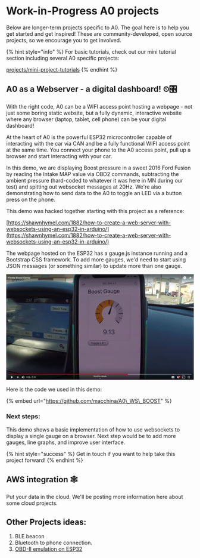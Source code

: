 # Work-in-Progress A0 projects

Below are longer-term projects specific to A0. The goal here is to help you get started and get inspired! These are community-developed, open source projects, so we encourage you to get involved.

{% hint style="info" %}
For basic tutorials, check out our mini tutorial section including several A0 specific projects:

[projects/mini-project-tutorials](../mini-project-tutorials/)
{% endhint %}

## A0 as a Webserver - a digital dashboard! ⏲🎛

With the right code, A0 can be a WIFI access point hosting a webpage - not just some boring static website, but a fully dynamic, interactive website where any browser \(laptop, tablet, cell phone\) can be your digital dashboard!

At the heart of A0 is the powerful ESP32 microcontroller capable of interacting with the car via CAN and be a fully functional WIFI access point at the same time. You connect your phone to the A0 access point, pull up a browser and start interacting with your car. 

In this demo, we are displaying Boost pressure in a sweet 2016 Ford Fusion by reading the Intake MAP value via OBD2 commands, subtracting the ambient pressure \(hard-coded to whatever it was here in MN during our test\) and spitting out websocket messages at 20Hz. We're also demonstrating how to send data to the A0 to toggle an LED via a button press on the phone.

This demo was hacked together starting with this project as a reference:

[https://shawnhymel.com/1882/how-to-create-a-web-server-with-websockets-using-an-esp32-in-arduino/](https://shawnhymel.com/1882/how-to-create-a-web-server-with-websockets-using-an-esp32-in-arduino/)

The webpage hosted on the ESP32 has a gauge.js instance running and a Bootstrap CSS framework. To add more gauges, we'd need to start using JSON messages \(or something similar\) to update more than one gauge. 

![](../../.gitbook/assets/boost-gauge.png)

Here is the code we used in this demo: 

{% embed url="https://github.com/macchina/A0\_WS\_BOOST" %}

### Next steps:

This demo shows a basic implementation of how to use websockets to display a single gauge on a browser.  Next step would be to add more gauges, line graphs, and improve user interface.

{% hint style="success" %}
Get in touch if you want to help take this project forward!
{% endhint %}

## AWS integration 🕸 

Put your data in the cloud. We'll be posting more information here about some cloud projects. 

## Other Projects ideas:

1. BLE beacon 
2. Bluetooth to phone connection.
3. [OBD-II emulation on ESP32 ](https://hackaday.com/2018/04/11/emulating-obd-ii-on-the-esp32/)

